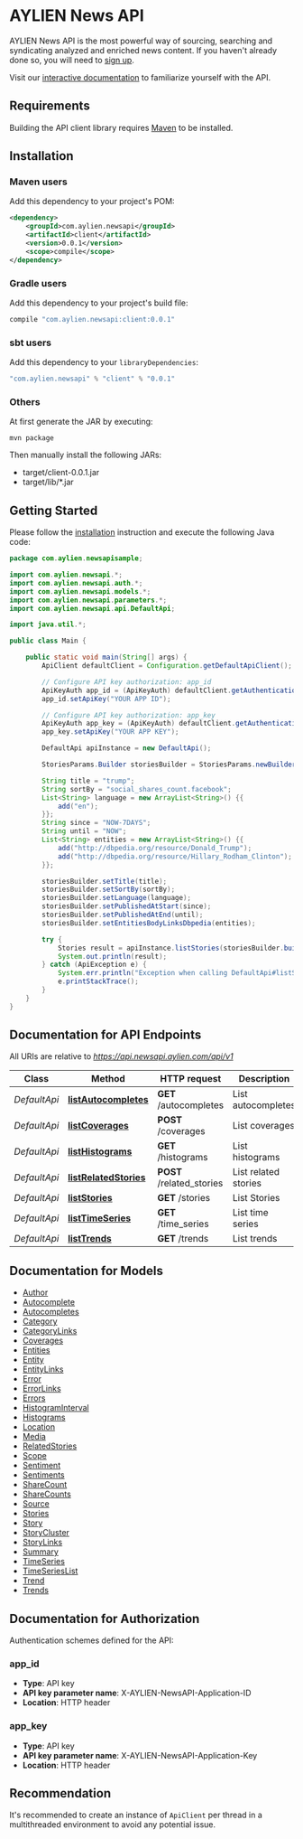 # AYLIEN News API

AYLIEN News API is the most powerful way of sourcing, searching and syndicating analyzed and enriched news content. If you haven't already done so, you will need to [sign up](https://newsapi.aylien.com/signup).

Visit our [interactive documentation](https://newsapi.aylien.com/docs/#swagger-ui-container) to familiarize yourself with the API.

## Requirements

Building the API client library requires [Maven](https://maven.apache.org/) to be installed.

## Installation

### Maven users

Add this dependency to your project's POM:

```xml
<dependency>
    <groupId>com.aylien.newsapi</groupId>
    <artifactId>client</artifactId>
    <version>0.0.1</version>
    <scope>compile</scope>
</dependency>
```

### Gradle users

Add this dependency to your project's build file:

```groovy
compile "com.aylien.newsapi:client:0.0.1"
```

### sbt users

Add this dependency to your `libraryDependencies`:

```groovy
"com.aylien.newsapi" % "client" % "0.0.1"
```

### Others

At first generate the JAR by executing:

    mvn package

Then manually install the following JARs:

* target/client-0.0.1.jar
* target/lib/*.jar

## Getting Started

Please follow the [installation](#installation) instruction and execute the following Java code:

```java
package com.aylien.newsapisample;

import com.aylien.newsapi.*;
import com.aylien.newsapi.auth.*;
import com.aylien.newsapi.models.*;
import com.aylien.newsapi.parameters.*;
import com.aylien.newsapi.api.DefaultApi;

import java.util.*;

public class Main {

    public static void main(String[] args) {
        ApiClient defaultClient = Configuration.getDefaultApiClient();

        // Configure API key authorization: app_id
        ApiKeyAuth app_id = (ApiKeyAuth) defaultClient.getAuthentication("app_id");
        app_id.setApiKey("YOUR APP ID");

        // Configure API key authorization: app_key
        ApiKeyAuth app_key = (ApiKeyAuth) defaultClient.getAuthentication("app_key");
        app_key.setApiKey("YOUR APP KEY");

        DefaultApi apiInstance = new DefaultApi();

        StoriesParams.Builder storiesBuilder = StoriesParams.newBuilder();

        String title = "trump";
        String sortBy = "social_shares_count.facebook";
        List<String> language = new ArrayList<String>() {{
            add("en");
        }};
        String since = "NOW-7DAYS";
        String until = "NOW";
        List<String> entities = new ArrayList<String>() {{
            add("http://dbpedia.org/resource/Donald_Trump");
            add("http://dbpedia.org/resource/Hillary_Rodham_Clinton");
        }};

        storiesBuilder.setTitle(title);
        storiesBuilder.setSortBy(sortBy);
        storiesBuilder.setLanguage(language);
        storiesBuilder.setPublishedAtStart(since);
        storiesBuilder.setPublishedAtEnd(until);
        storiesBuilder.setEntitiesBodyLinksDbpedia(entities);

        try {
            Stories result = apiInstance.listStories(storiesBuilder.build());
            System.out.println(result);
        } catch (ApiException e) {
            System.err.println("Exception when calling DefaultApi#listStories");
            e.printStackTrace();
        }
    }
}

```

## Documentation for API Endpoints

All URIs are relative to *https://api.newsapi.aylien.com/api/v1*

Class | Method | HTTP request | Description
------------ | ------------- | ------------- | -------------
*DefaultApi* | [**listAutocompletes**](docs/DefaultApi.md#listAutocompletes) | **GET** /autocompletes | List autocompletes
*DefaultApi* | [**listCoverages**](docs/DefaultApi.md#listCoverages) | **POST** /coverages | List coverages
*DefaultApi* | [**listHistograms**](docs/DefaultApi.md#listHistograms) | **GET** /histograms | List histograms
*DefaultApi* | [**listRelatedStories**](docs/DefaultApi.md#listRelatedStories) | **POST** /related_stories | List related stories
*DefaultApi* | [**listStories**](docs/DefaultApi.md#listStories) | **GET** /stories | List Stories
*DefaultApi* | [**listTimeSeries**](docs/DefaultApi.md#listTimeSeries) | **GET** /time_series | List time series
*DefaultApi* | [**listTrends**](docs/DefaultApi.md#listTrends) | **GET** /trends | List trends


## Documentation for Models

 - [Author](docs/Author.md)
 - [Autocomplete](docs/Autocomplete.md)
 - [Autocompletes](docs/Autocompletes.md)
 - [Category](docs/Category.md)
 - [CategoryLinks](docs/CategoryLinks.md)
 - [Coverages](docs/Coverages.md)
 - [Entities](docs/Entities.md)
 - [Entity](docs/Entity.md)
 - [EntityLinks](docs/EntityLinks.md)
 - [Error](docs/Error.md)
 - [ErrorLinks](docs/ErrorLinks.md)
 - [Errors](docs/Errors.md)
 - [HistogramInterval](docs/HistogramInterval.md)
 - [Histograms](docs/Histograms.md)
 - [Location](docs/Location.md)
 - [Media](docs/Media.md)
 - [RelatedStories](docs/RelatedStories.md)
 - [Scope](docs/Scope.md)
 - [Sentiment](docs/Sentiment.md)
 - [Sentiments](docs/Sentiments.md)
 - [ShareCount](docs/ShareCount.md)
 - [ShareCounts](docs/ShareCounts.md)
 - [Source](docs/Source.md)
 - [Stories](docs/Stories.md)
 - [Story](docs/Story.md)
 - [StoryCluster](docs/StoryCluster.md)
 - [StoryLinks](docs/StoryLinks.md)
 - [Summary](docs/Summary.md)
 - [TimeSeries](docs/TimeSeries.md)
 - [TimeSeriesList](docs/TimeSeriesList.md)
 - [Trend](docs/Trend.md)
 - [Trends](docs/Trends.md)


## Documentation for Authorization

Authentication schemes defined for the API:

### app_id

- **Type**: API key
- **API key parameter name**: X-AYLIEN-NewsAPI-Application-ID
- **Location**: HTTP header

### app_key

- **Type**: API key
- **API key parameter name**: X-AYLIEN-NewsAPI-Application-Key
- **Location**: HTTP header



## Recommendation

It's recommended to create an instance of `ApiClient` per thread in a multithreaded environment to avoid any potential issue.

